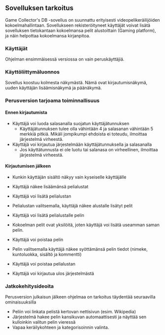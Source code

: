 
Sovelluksen tarkoitus
---------------------

Game Collector's DB -sovellus on suunnattu erityisesti videopelikeräilijöiden kokoelmahallintaan. Sovellukseen
rekisteröityneet käyttäjät voivat lisätä sovelluksen tietokantaan kokoelmansa pelit alustoittain (Gaming platform), 
ja näin helpottaa kokoelmansa kirjanpitoa.

### Käyttäjät ###

Ohjelman ensimmäisessä versiossa on vain peruskäyttäjiä.

### Käyttöliittymäluonnos ###

Sovellus koostuu kolmesta näkymästä. Nämä ovat kirjautumisnäkymä, uuden käyttäjän lisäämisnäkymä ja päänäkymä.

### Perusversion tarjoama toiminnallisuus ###

#### Ennen kirjautumista ###

* Käyttäjä voi luoda salasanalla suojatun käyttäjätunnuksen
	* Käyttäjätunnuksen tulee olla vähintään 4 ja salasanan vähintään 5 merkkiä pitkiä. Mikäli
	jompikumpi ehdoista ei toteudu, ilmoittaa järjestelmä virheestä.
* Käyttäjä voi kirjautua järjestelmään käyttäjätunnuksella ja salasanalla
	* Jos käyttätunnusta ei ole luotu tai salanasa on virheellinen, ilmoittaa järjestelmä virheestä.

#### Kirjautumisen jälkeen ###

* Kunkin käyttäjän sisältö näkyy vain kyseiselle käyttäjälle

* Käyttäjä näkee lisäämänsä pelialustat
* Käyttäjä voi lisätä pelialustan
* Pelialustan valitsemalla, käyttäjä näkee alustalle lisätyt pelit

* Käyttäjä voi lisätä pelialustalle pelin
* Kokoelman pelit ovat yksilöitä, joten käyttäjä voi lisätä useamman saman pelin.
* Käyttäjä voi poistaa pelin
* Pelin valitsemalla käyttäjä näkee syöttämänsä pelin tiedot (nimeke, kuntoluokka, sisältö ja kommentti)
* Käyttäjä voi poistaa pelialustan

* Käyttäjä voi kirjautua ulos järjestelmästä

### Jatkokehitysideoita ###

Perusversion julkaisun jälkeen ohjelmaa on tarkoitus täydentää seuraavilla ominaisuuksilla

* Peliin voi linkata pelistä kertovan nettisivun (esim. Wikipedia)
* Järjestelmä hakee pelin kansikuvan automaattisesti ja näyttää sen kulloinkin valitun pelin vieressä
* Vapaa keräilykohteen ja kategorisoinnin valinta.
